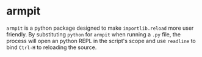 # armpit
`armpit` is a python package designed to make `importlib.reload` more user
friendly. By substituting `python` for `armpit` when running a `.py` file, the
process will open an python REPL in the script's scope and use `readline` to
bind `Ctrl-H` to reloading the source.
